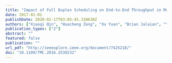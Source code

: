 ```yaml
---
title: "Impact of Full Duplex Scheduling on End-to-End Throughput in Multi-Hop Wireless Networks"
date: 2017-01-01
publishDate: 2020-02-17T03:05:45.310638Z
authors: ["Xiaoqi Qin", "Huacheng Zeng", "Xu Yuan", "Brian Jalaian", "Y. Thomas Hou", "Wenjing Lou", "Scott F. Midkiff"]
publication_types: ["2"]
abstract: ""
featured: false
publication: ""
url_pdf: "http://ieeexplore.ieee.org/document/7425218/"
doi: "10.1109/TMC.2016.2538232"
---
```


